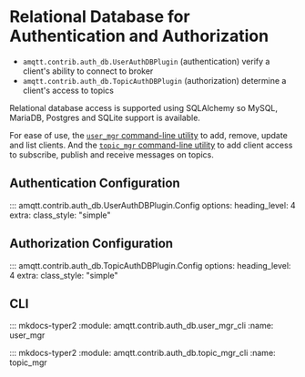 # Relational Database for Authentication and Authorization

- `amqtt.contrib.auth_db.UserAuthDBPlugin` (authentication) verify a client's ability to connect to broker
- `amqtt.contrib.auth_db.TopicAuthDBPlugin` (authorization) determine a client's access to topics

Relational database access is supported using SQLAlchemy so MySQL, MariaDB, Postgres and SQLite support is available.

For ease of use, the [`user_mgr` command-line utility](auth_db.md/#user_mgr) to add, remove, update and 
list clients. And the [`topic_mgr` command-line utility](auth_db.md/#topic_mgr) to add client access to
subscribe, publish and receive messages on topics.

## Authentication Configuration

::: amqtt.contrib.auth_db.UserAuthDBPlugin.Config
    options:
      heading_level: 4
      extra:
        class_style: "simple"

## Authorization Configuration

::: amqtt.contrib.auth_db.TopicAuthDBPlugin.Config
    options:
      heading_level: 4
      extra:
        class_style: "simple"

## CLI


::: mkdocs-typer2
    :module: amqtt.contrib.auth_db.user_mgr_cli
    :name: user_mgr


::: mkdocs-typer2
    :module: amqtt.contrib.auth_db.topic_mgr_cli
    :name: topic_mgr

